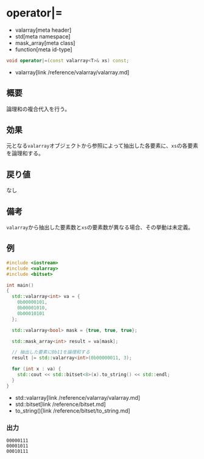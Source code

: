 # operator|=
* valarray[meta header]
* std[meta namespace]
* mask_array[meta class]
* function[meta id-type]

```cpp
void operator|=(const valarray<T>& xs) const;
```
* valarray[link /reference/valarray/valarray.md]

## 概要
論理和の複合代入を行う。


## 効果
元となる`valarray`オブジェクトから参照によって抽出した各要素に、`xs`の各要素を論理和する。


## 戻り値
なし


## 備考
`valarray`から抽出した要素数と`xs`の要素数が異なる場合、その挙動は未定義。


## 例
```cpp example
#include <iostream>
#include <valarray>
#include <bitset>

int main()
{
  std::valarray<int> va = {
    0b00000101,
    0b00001010,
    0b00010101
  };

  std::valarray<bool> mask = {true, true, true};

  std::mask_array<int> result = va[mask];

  // 抽出した要素に0b11を論理和する
  result |= std::valarray<int>(0b00000011, 3);

  for (int x : va) {
    std::cout << std::bitset<8>(x).to_string() << std::endl;
  }
}
```
* std::valarray[link /reference/valarray/valarray.md]
* std::bitset[link /reference/bitset.md]
* to_string()[link /reference/bitset/to_string.md]

### 出力
```
00000111
00001011
00010111
```


